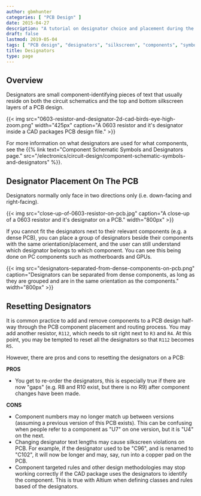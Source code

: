 ```yaml
---
author: gbmhunter
categories: [ "PCB Design" ]
date: 2015-04-27
description: "A tutorial on designator choice and placement during the PCB design process."
draft: false
lastmod: 2019-05-04
tags: [ "PCB design", "designators", "silkscreen", "components", "symbols", "placement" ]
title: Designators
type: page
---
```


## Overview

Designators are small component-identifying pieces of text that usually reside on both the circuit schematics and the top and bottom silkscreen layers of a PCB design.

{{< img src="0603-resistor-and-designator-2d-cad-birds-eye-high-zoom.png" width="425px" caption="A 0603 resistor and it's designator inside a CAD packages PCB design file."  >}}

For more information on what designators are used for what components, see the {{% link text="Component Schematic Symbols and Designators page." src="/electronics/circuit-design/component-schematic-symbols-and-designators" %}}.

## Designator Placement On The PCB

Designators normally only face in two directions only (i.e. down-facing and right-facing).

{{< img src="close-up-of-0603-resistor-on-pcb.jpg" caption="A close-up of a 0603 resistor and it's designator on a PCB."  width="800px" >}}

If you cannot fit the designators next to their relevant components (e.g. a dense PCB), you can place a group of designators beside their components with the same orientation/placement, and the user can still understand which designator belongs to which component. You can see this being done on PC components such as motherboards and GPUs.

{{< img src="designators-separated-from-dense-components-on-pcb.png" caption="Designators can be separated from dense components, as long as they are grouped and are in the same orientation as the components."  width="800px" >}}

## Resetting Designators

It is common practice to add and remove components to a PCB design half-way through the PCB component placement and routing process. You may add another resistor, `R112`, which needs to sit right next to `R3` and `R4`. At this point, you may be tempted to reset all the designators so that `R112` becomes `R5`.

However, there are pros and cons to resetting the designators on a PCB:

**PROS**

* You get to re-order the designators, this is especially true if there are now "gaps" (e.g. R8 and R10 exist, but there is no R9) after component changes have been made.

**CONS**

* Component numbers may no longer match up between versions (assuming a previous version of this PCB exists). This can be confusing when people refer to a component as "U7" on one version, but it is "U4" on the next.
* Changing designator text lengths may cause silkscreen violations on PCB. For example, if the designator used to be "C96", and is renamed to "C102", it will now be longer and may, say, run into a copper pad on the PCB.
* Component targeted rules and other design methodologies may stop working correctly if the CAD package uses the designators to identify the component. This is true with Altium when defining classes and rules based of the designators.
